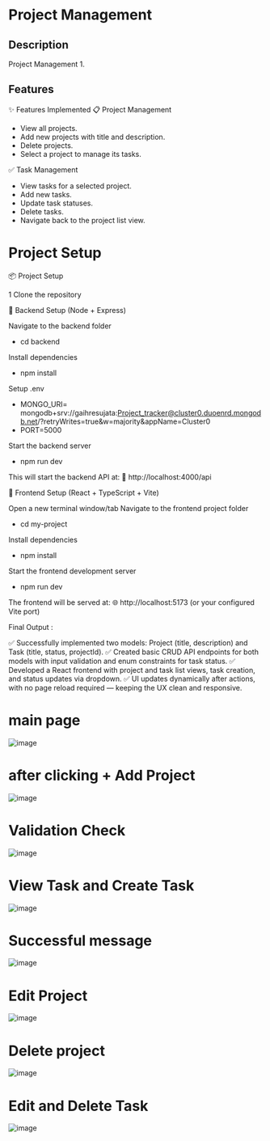 # Project Management
## Description
Project Management
1.

## Features
✨ Features Implemented
📋 Project Management
- View all projects.
- Add new projects with title and description.
- Delete projects.
- Select a project to manage its tasks.

✅ Task Management
- View tasks for a selected project.
 - Add new tasks.
- Update task statuses.
- Delete tasks.
- Navigate back to the project list view.

# Project Setup
📦 Project Setup

1 Clone the repository

🔧 Backend Setup (Node + Express)

Navigate to the backend folder

- cd backend

Install dependencies

- npm install

Setup .env
- MONGO_URI= mongodb+srv://gaihresujata:Project_tracker@cluster0.duoenrd.mongodb.net/?retryWrites=true&w=majority&appName=Cluster0
- PORT=5000

Start the backend server
- npm run dev

This will start the backend API at:
📡 http://localhost:4000/api

🎨 Frontend Setup (React + TypeScript + Vite)

Open a new terminal window/tab
Navigate to the frontend project folder

- cd my-project

Install dependencies
- npm install

Start the frontend development server
- npm run dev

The frontend will be served at:
🌐 http://localhost:5173 (or your configured Vite port)


Final Output :

✅ Successfully implemented two models: Project (title, description) and Task (title, status, projectId).
✅ Created basic CRUD API endpoints for both models with input validation and enum constraints for task status.
✅ Developed a React frontend with project and task list views, task creation, and status updates via dropdown.
✅ UI updates dynamically after actions, with no page reload required — keeping the UX clean and responsive.

# main page
![image](https://github.com/user-attachments/assets/352b3ede-4cda-47d5-9560-d40fbb64a52f)

# after clicking + Add Project
![image](https://github.com/user-attachments/assets/45f111d2-5f45-41b4-a493-c0ad9b56af1c)


# Validation Check
![image](https://github.com/user-attachments/assets/ea0d96ce-2a9c-40c1-a537-069ceec78cd5)

# View Task and Create Task
![image](https://github.com/user-attachments/assets/34219ceb-d3ad-465e-b2f8-22a10733441b)

# Successful message 

![image](https://github.com/user-attachments/assets/7e46c4b6-fabb-4b54-98b8-93b39cfbec10)

# Edit Project

![image](https://github.com/user-attachments/assets/3aa45db9-2b19-4143-ade6-218d8b576d11)

# Delete project
![image](https://github.com/user-attachments/assets/c57c5815-f7fb-48fc-8e8e-768b71547978)

# Edit and Delete Task
![image](https://github.com/user-attachments/assets/12a40bcf-f1fd-4683-a867-619dcdb86c1d)
